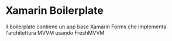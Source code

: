 # Xamarin Boilerplate

Il boilerplate contiene un app base Xamarin Forms che implementa l'architettura MVVM usando FreshMVVM
